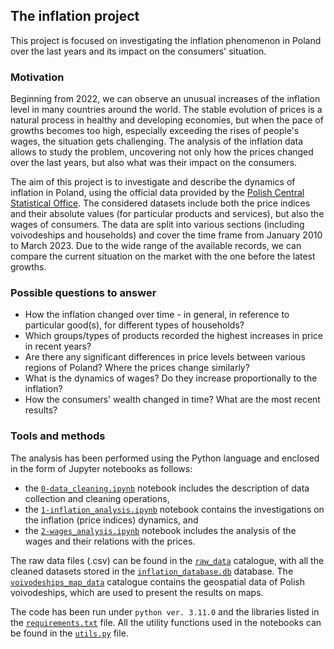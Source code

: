 ## The inflation project

This project is focused on investigating the inflation phenomenon in Poland over the last years and its impact on the consumers' situation.

### Motivation

Beginning from 2022, we can observe an unusual increases of the inflation level in many countries around the world. The stable evolution of prices is a natural process in healthy and developing economies, but when the pace of growths becomes too high, especially exceeding the rises of people's wages, the situation gets challenging. The analysis of the inflation data allows to study the problem, uncovering not only how the prices changed over the last years, but also what was their impact on the consumers.

The aim of this project is to investigate and describe the dynamics of inflation in Poland, using the official data provided by the [Polish Central Statistical Office](https://stat.gov.pl/en/). The considered datasets include both the price indices and their absolute values (for particular products and services), but also the wages of consumers. The data are split into various sections (including voivodeships and households) and cover the time frame from January 2010 to March 2023. Due to the wide range of the available records, we can compare the current situation on the market with the one before the latest growths.

### Possible questions to answer

* How the inflation changed over time - in general, in reference to particular good(s), for different types of households?
* Which groups/types of products recorded the highest increases in price in recent years?
* Are there any significant differences in price levels between various regions of Poland? Where the prices change similarly?
* What is the dynamics of wages? Do they increase proportionally to the inflation?
* How the consumers' wealth changed in time? What are the most recent results?

### Tools and methods

The analysis has been performed using the Python language and enclosed in the form of Jupyter notebooks as follows:

* the <a href='0-data_cleaning.ipynb'>`0-data_cleaning.ipynb`</a> notebook includes the description of data collection and cleaning operations,
* the <a href='1-inflation_analysis.ipynb'>`1-inflation_analysis.ipynb`</a> notebook contains the investigations on the inflation (price indices) dynamics, and
* the <a href='2-wages_analysis.ipynb'>`2-wages_analysis.ipynb`</a> notebook includes the analysis of the wages and their relations with the prices.

The raw data files (.csv) can be found in the <a href='raw_data'>`raw_data`</a> catalogue, with all the cleaned datasets stored in the <a href='inflation_database.db'>`inflation_database.db`</a> database. The <a href='voivodeships_map_data'>`voivodeships_map_data`</a> catalogue contains the geospatial data of Polish voivodeships, which are used to present the results on maps.

The code has been run under `python ver. 3.11.0` and the libraries listed in the <a href='requirements.txt'>`requirements.txt`</a> file. All the utility functions used in the notebooks can be found in the <a href='utils.py'>`utils.py`</a> file.
